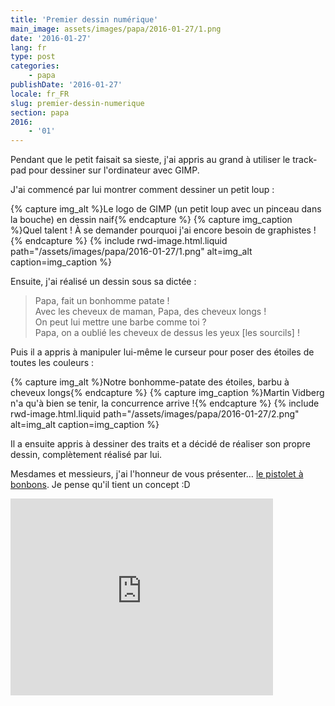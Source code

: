 ```yaml
---
title: 'Premier dessin numérique'
main_image: assets/images/papa/2016-01-27/1.png
date: '2016-01-27'
lang: fr
type: post
categories:
    - papa
publishDate: '2016-01-27'
locale: fr_FR
slug: premier-dessin-numerique
section: papa
2016:
    - '01'
---
```


Pendant que le petit faisait sa sieste, j'ai appris au grand à utiliser le <span lang="en">trackpad</span> pour dessiner sur l'ordinateur avec GIMP.

J'ai commencé par lui montrer comment dessiner un petit loup :

{% capture img_alt %}Le logo de GIMP (un petit loup avec un pinceau dans la bouche) en dessin naif{% endcapture %}
{% capture img_caption %}Quel talent ! À se demander pourquoi j'ai encore besoin de graphistes !{% endcapture %}
{% include rwd-image.html.liquid 
    path="/assets/images/papa/2016-01-27/1.png"
    alt=img_alt
    caption=img_caption
%}

Ensuite, j'ai réalisé un dessin sous sa dictée :

> Papa, fait un bonhomme patate !  
> Avec les cheveux de maman, Papa, des cheveux longs !  
> On peut lui mettre une barbe comme toi ?  
> Papa, on a oublié les cheveux de dessus les yeux [les sourcils] !

Puis il a appris à manipuler lui-même le curseur pour poser des étoiles de toutes les couleurs :

{% capture img_alt %}Notre bonhomme-patate des étoiles, barbu à cheveux longs{% endcapture %}
{% capture img_caption %}Martin Vidberg n'a qu'à bien se tenir, la concurrence arrive !{% endcapture %}
{% include rwd-image.html.liquid 
    path="/assets/images/papa/2016-01-27/2.png"
    alt=img_alt
    caption=img_caption
%}

Il a ensuite appris à dessiner des traits et a décidé de réaliser son propre dessin, complètement réalisé par lui.

Mesdames et messieurs, j'ai l'honneur de vous présenter… <a data-featherlight="image" href="/assets/images/papa/2016-01-27/3.png">le pistolet à bonbons</a>. Je pense qu'il tient un concept :D

<div class="videoWrapper">
  <iframe width="420" height="315" src="https://www.youtube-nocookie.com/embed/OiXwDXvXiKg" frameborder="0" allow="autoplay; encrypted-media" allowfullscreen></iframe>
</div>
